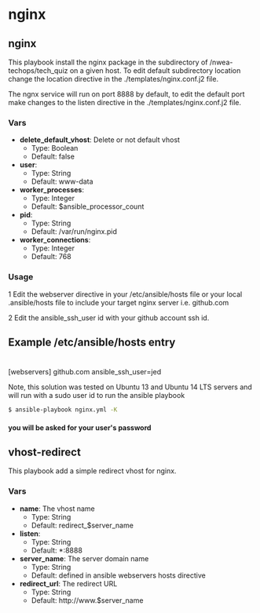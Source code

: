 nginx
=====

## nginx

This playbook install the nginx package in the subdirectory of /nwea-techops/tech_quiz on a given host.
To edit default subdirectory location change the location directive in the ./templates/nginx.conf.j2 file.

The ngnx service will run on port 8888 by default, to edit the default port make changes to the listen 
directive in the ./templates/nginx.conf.j2 file. 


### Vars

* **delete_default_vhost**: Delete or not default vhost
    * Type: Boolean
    * Default: false
* **user**:
    * Type: String
    * Default: www-data
* **worker_processes**:
    * Type: Integer
    * Default: $ansible_processor_count
* **pid**:
    * Type: String
    * Default: /var/run/nginx.pid
* **worker_connections**:
    * Type: Integer
    * Default: 768

### Usage ###
 1 Edit the webserver directive in your /etc/ansible/hosts file or your local .ansible/hosts file
 to include your target nginx server i.e. github.com

 2 Edit the ansible_ssh_user id with your github account ssh id.


## Example  /etc/ansible/hosts entry
# 
 [webservers]
 github.com ansible_ssh_user=jed

 Note, this solution was tested on Ubuntu 13 and Ubuntu 14 LTS servers and will run with a sudo user id
 to run the ansible playbook


``` bash
$ ansible-playbook nginx.yml -K 
```

#### you will be asked for your user's password 



## vhost-redirect

This playbook add a simple redirect vhost for nginx.

### Vars

* **name**: The vhost name
    * Type: String
    * Default: redirect_$server_name
* **listen**:
    * Type: String
    * Default: *:8888
* **server_name**: The server domain name
    * Type: String
    * Default:  defined in ansible webservers hosts directive
* **redirect_url**: The redirect URL
    * Type: String
    * Default: http://www.$server_name
